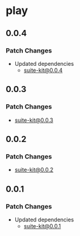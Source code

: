 # play

## 0.0.4

### Patch Changes

- Updated dependencies
  - suite-kit@0.0.4

## 0.0.3

### Patch Changes

- suite-kit@0.0.3

## 0.0.2

### Patch Changes

- suite-kit@0.0.2

## 0.0.1

### Patch Changes

- Updated dependencies
  - suite-kit@0.0.1
